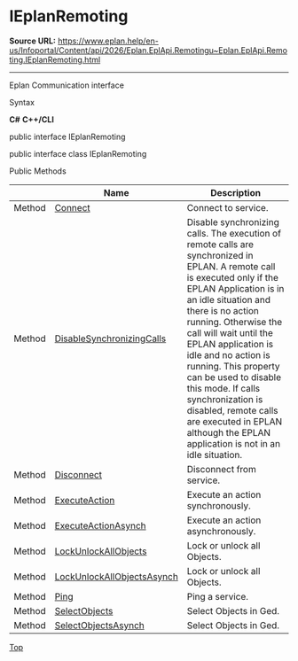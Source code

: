 # IEplanRemoting

**Source URL:** https://www.eplan.help/en-us/Infoportal/Content/api/2026/Eplan.EplApi.Remotingu~Eplan.EplApi.Remoting.IEplanRemoting.html

---

Eplan Communication interface

Syntax

**C#**
**C++/CLI**


public interface IEplanRemoting

public interface class IEplanRemoting

Public Methods

|  | Name | Description |
| --- | --- | --- |
| Method | [Connect](Eplan.EplApi.Remotingu~Eplan.EplApi.Remoting.IEplanRemoting~Connect.html) | Connect to service. |
| Method | [DisableSynchronizingCalls](Eplan.EplApi.Remotingu~Eplan.EplApi.Remoting.IEplanRemoting~DisableSynchronizingCalls.html) | Disable synchronizing calls. The execution of remote calls are synchronized in EPLAN. A remote call is executed only if the EPLAN Application is in an idle situation and there is no action running. Otherwise the call will wait until the EPLAN application is idle and no action is running. This property can be used to disable this mode. If calls synchronization is disabled, remote calls are executed in EPLAN although the EPLAN application is not in an idle situation. |
| Method | [Disconnect](Eplan.EplApi.Remotingu~Eplan.EplApi.Remoting.IEplanRemoting~Disconnect.html) | Disconnect from service. |
| Method | [ExecuteAction](Eplan.EplApi.Remotingu~Eplan.EplApi.Remoting.IEplanRemoting~ExecuteAction.html) | Execute an action synchronously. |
| Method | [ExecuteActionAsynch](Eplan.EplApi.Remotingu~Eplan.EplApi.Remoting.IEplanRemoting~ExecuteActionAsynch.html) | Execute an action asynchronously. |
| Method | [LockUnlockAllObjects](Eplan.EplApi.Remotingu~Eplan.EplApi.Remoting.IEplanRemoting~LockUnlockAllObjects.html) | Lock or unlock all Objects. |
| Method | [LockUnlockAllObjectsAsynch](Eplan.EplApi.Remotingu~Eplan.EplApi.Remoting.IEplanRemoting~LockUnlockAllObjectsAsynch.html) | Lock or unlock all Objects. |
| Method | [Ping](Eplan.EplApi.Remotingu~Eplan.EplApi.Remoting.IEplanRemoting~Ping.html) | Ping a service. |
| Method | [SelectObjects](Eplan.EplApi.Remotingu~Eplan.EplApi.Remoting.IEplanRemoting~SelectObjects.html) | Select Objects in Ged. |
| Method | [SelectObjectsAsynch](Eplan.EplApi.Remotingu~Eplan.EplApi.Remoting.IEplanRemoting~SelectObjectsAsynch.html) | Select Objects in Ged. |

[Top](#top)
